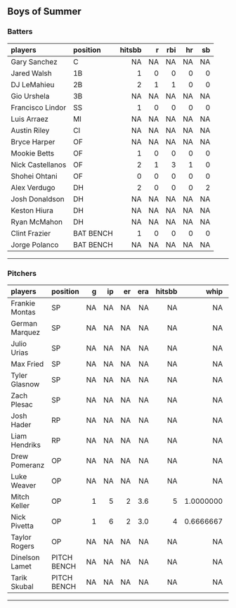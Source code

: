 ## Boys of Summer

### Batters

 
|players          |position  | hitsbb|  r| rbi| hr| sb| 
|:----------------|:---------|------:|--:|---:|--:|--:| 
|Gary Sanchez     |C         |     NA| NA|  NA| NA| NA| 
|Jared Walsh      |1B        |      1|  0|   0|  0|  0| 
|DJ LeMahieu      |2B        |      2|  1|   1|  0|  0| 
|Gio Urshela      |3B        |     NA| NA|  NA| NA| NA| 
|Francisco Lindor |SS        |      1|  0|   0|  0|  0| 
|Luis Arraez      |MI        |     NA| NA|  NA| NA| NA| 
|Austin Riley     |CI        |     NA| NA|  NA| NA| NA| 
|Bryce Harper     |OF        |     NA| NA|  NA| NA| NA| 
|Mookie Betts     |OF        |      1|  0|   0|  0|  0| 
|Nick Castellanos |OF        |      2|  1|   3|  1|  0| 
|Shohei Ohtani    |OF        |      0|  0|   0|  0|  0| 
|Alex Verdugo     |DH        |      2|  0|   0|  0|  2| 
|Josh Donaldson   |DH        |     NA| NA|  NA| NA| NA| 
|Keston Hiura     |DH        |     NA| NA|  NA| NA| NA| 
|Ryan McMahon     |DH        |     NA| NA|  NA| NA| NA| 
|Clint Frazier    |BAT BENCH |      1|  0|   0|  0|  0| 
|Jorge Polanco    |BAT BENCH |     NA| NA|  NA| NA| NA| 

* * *

### Pitchers

 
|players        |position    |  g| ip| er| era| hitsbb|      whip| so|  w| sv| 
|:--------------|:-----------|--:|--:|--:|---:|------:|---------:|--:|--:|--:| 
|Frankie Montas |SP          | NA| NA| NA|  NA|     NA|        NA| NA| NA| NA| 
|German Marquez |SP          | NA| NA| NA|  NA|     NA|        NA| NA| NA| NA| 
|Julio Urias    |SP          | NA| NA| NA|  NA|     NA|        NA| NA| NA| NA| 
|Max Fried      |SP          | NA| NA| NA|  NA|     NA|        NA| NA| NA| NA| 
|Tyler Glasnow  |SP          | NA| NA| NA|  NA|     NA|        NA| NA| NA| NA| 
|Zach Plesac    |SP          | NA| NA| NA|  NA|     NA|        NA| NA| NA| NA| 
|Josh Hader     |RP          | NA| NA| NA|  NA|     NA|        NA| NA| NA| NA| 
|Liam Hendriks  |RP          | NA| NA| NA|  NA|     NA|        NA| NA| NA| NA| 
|Drew Pomeranz  |OP          | NA| NA| NA|  NA|     NA|        NA| NA| NA| NA| 
|Luke Weaver    |OP          | NA| NA| NA|  NA|     NA|        NA| NA| NA| NA| 
|Mitch Keller   |OP          |  1|  5|  2| 3.6|      5| 1.0000000|  5|  0|  0| 
|Nick Pivetta   |OP          |  1|  6|  2| 3.0|      4| 0.6666667|  4|  0|  0| 
|Taylor Rogers  |OP          | NA| NA| NA|  NA|     NA|        NA| NA| NA| NA| 
|Dinelson Lamet |PITCH BENCH | NA| NA| NA|  NA|     NA|        NA| NA| NA| NA| 
|Tarik Skubal   |PITCH BENCH | NA| NA| NA|  NA|     NA|        NA| NA| NA| NA| 


* * *



